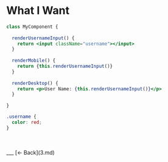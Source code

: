 # What I Want

```jsx
class MyComponent {
  
  renderUsernameInput() {
    return <input className="username"></input>
  }
  
  renderMobile() {
    return {this.renderUsernameInput()}
  }
  
  renderDesktop() {
    return <p>User Name: {this.renderUsernameInput()}</p>
  }
  
}
```

```css
.username {
  color: red;
}
```

<br />
<br />
___  
[&#8592; Back](3.md)
